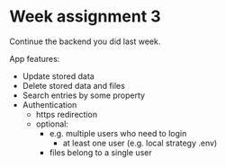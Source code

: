 # Week assignment 3

Continue the backend you did last week.

App features:
  * Update stored data
  * Delete stored data and files
  * Search entries by some property
  * Authentication
    * https redirection
    * optional: 
      * e.g. multiple users who need to login
        * at least one user (e.g. local strategy .env)
      * files belong to a single user
  
